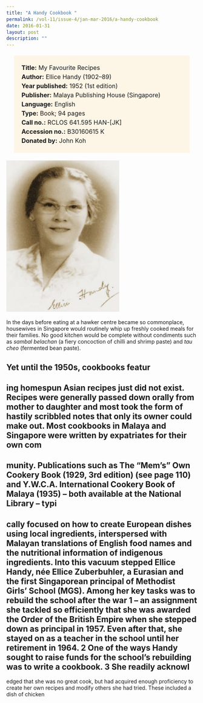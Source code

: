 ```yaml
---
title: "A Handy Cookbook "
permalink: /vol-11/issue-4/jan-mar-2016/a-handy-cookbook
date: 2016-01-31
layout: post
description: ""
---
```

<span style="background-colour: #fdf5e6; padding: 20px; margin: 20px; background:#fdf5e6; display:block; font-size:1rem; line-height:1.5rem;"> 
	<b>Title:</b> My Favourite Recipes<br>
<b>Author:</b> Ellice Handy (1902–89)<br>
<b>Year published:</b> 1952 (1st edition)<br>
<b>Publisher:</b> Malaya Publishing House 
(Singapore)<br>
<b>Language:</b> English<br>
<b>Type:</b> Book; 94 pages<br>
<b>Call no.:</b> RCLOS 641.595 HAN-[JK]<br>
<b>Accession no.:</b> B30160615 K<br>
<b>Donated by:</b> John Koh
	</span>
	
<img style="width: 300px; height: 400px;" src="/images/vol-11-issue-4/a-handy-cookbook/C1.JPG">
<div style="background-color: white;"></i></div>

In the days before eating at a hawker centre became so commonplace, housewives in Singapore would routinely whip up freshly cooked meals for their families. No good 
kitchen would be complete without condiments such as *sambal belachan* (a fiery concoction of chilli and shrimp paste) and *tau cheo* (fermented bean paste).

Yet until the 1950s, cookbooks featur
-
ing homespun Asian recipes just did not 
exist. Recipes were generally passed down 
orally from mother to daughter and most 
took the form of hastily scribbled notes 
that only its owner could make out. Most 
cookbooks in Malaya and Singapore were 
written by expatriates for their own com
-
munity. Publications such as The “Mem’s” 
Own Cookery Book (1929, 3rd edition) 
(see page 110) and Y.W.C.A. International 
Cookery Book of Malaya (1935) – both 
available at the National Library – typi
-
cally focused on how to create European 
dishes using local ingredients, interspersed 
with Malayan translations of English food 
names and the nutritional information of 
indigenous ingredients.
Into this vacuum stepped Ellice Handy, 
née Ellice Zuberbuhler, a Eurasian and the 
first Singaporean principal of Methodist 
Girls’ School (MGS). Among her key tasks 
was to rebuild the school after the war
1
 – an 
assignment she tackled so efficiently that 
she was awarded the Order of the British 
Empire when she stepped down as principal 
in 1957. Even after that, she stayed on as a 
teacher in the school until her retirement 
in 1964.
2
One of the ways Handy sought to raise 
funds for the school’s rebuilding was to 
write a cookbook.
3
 She readily acknowl
-
edged that she was no great cook, but had 
acquired enough proficiency to create her 
own recipes and modify others she had 
tried. These included a dish of chicken